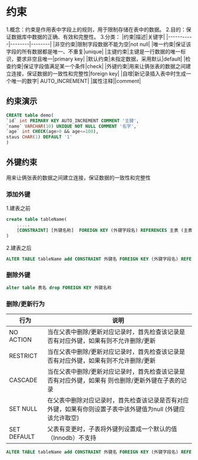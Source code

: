 # 约束

1.概念：约束是作用表中字段上的规则，用于限制存储在表中的数据。
2.目的：保证数据库中数据的正确、有效和完整性。
3.分类：
|约束|描述|关键字|
|-----------|--------|--------|
|非空约束|限制字段数据不能为空|not null|
|唯一约束|保证该字段的所有数据都是唯一、不重复|unique|
|主键约束|主键是一行数据的唯一标识，要求非空且唯一|primary key|
|默认约束|未指定数据，采用默认|default|
|检查约束|保证字段值满足某一个条件|check|
|外键约束|用来让俩张表的数据之间建立连接，保证数据的一致性和完整性|foreign key|
|自增|新记录插入表中时生成一个唯一的数字| AUTO_INCREMENT|
|属性注释||comment|

## 约束演示

```sql
CREATE table demo(
`id` int PRIMARY KEY AUTO_INCREMENT COMMENT '主键',
`name` VARCHAR(10) UNIQUE NOT NULL COMMENT '名字',
`age` int CHECK(age>0 && age<=100),
staus CHAR(1) DEFAULT '1'
)

```

## 外键约束

用来让俩张表的数据之间建立连接，保证数据的一致性和完整性

### 添加外键

1.建表之前

```sql
create table tableName(
    .....
    [CONSTRAINT] [外键名称]  FOREIGN KEY (外键字段名) REFERENCES 主表 (主表列名)
)

```

2.建表之后

```sql
ALTER TABLE tableName add CONSTRAINT 外键名 FOREIGN KEY (外键字段名) REFERENCES 主表 (主表列名)
```

### 删除外键

```sql
alter table 表名 drop FOREIGN KEY 外键名称
```

### 删除/更新行为

|行为|说明|
|------|------|
|NO ACTION|当在父表中删除/更新对应记录时，首先检查该记录是否有对应外键，如果有则不允许删除/更新|
|RESTRICT|当在父表中删除/更新对应记录时，首先检查该记录是否有对应外键，如果有则不允许删除/更新|
|CASCADE|当在父表中删除/更新对应记录时，首先检查该记录是否有对应外键，如果有 则也删除/更新外键在子表的记录|
|SET NULL|在父表中删除对应记录时，首先检查该记录是否有对应外键，如果有你则设置子表中该外键值为null (外键应该允许取空)|
|SET DEFAULT|父表有变更时，子表将外键列设置成一个默认的值（Innodb）不支持|

```sql
ALTER TABLE tableName add CONSTRAINT 外键名 FOREIGN KEY (外键字段名) REFERENCES 主表 (主表列名) on update cascade on delete cascade

```